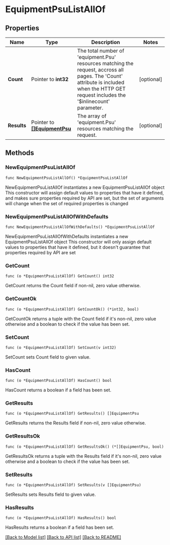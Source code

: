 # EquipmentPsuListAllOf

## Properties

Name | Type | Description | Notes
------------ | ------------- | ------------- | -------------
**Count** | Pointer to **int32** | The total number of &#39;equipment.Psu&#39; resources matching the request, accross all pages. The &#39;Count&#39; attribute is included when the HTTP GET request includes the &#39;$inlinecount&#39; parameter. | [optional] 
**Results** | Pointer to [**[]EquipmentPsu**](equipment.Psu.md) | The array of &#39;equipment.Psu&#39; resources matching the request. | [optional] 

## Methods

### NewEquipmentPsuListAllOf

`func NewEquipmentPsuListAllOf() *EquipmentPsuListAllOf`

NewEquipmentPsuListAllOf instantiates a new EquipmentPsuListAllOf object
This constructor will assign default values to properties that have it defined,
and makes sure properties required by API are set, but the set of arguments
will change when the set of required properties is changed

### NewEquipmentPsuListAllOfWithDefaults

`func NewEquipmentPsuListAllOfWithDefaults() *EquipmentPsuListAllOf`

NewEquipmentPsuListAllOfWithDefaults instantiates a new EquipmentPsuListAllOf object
This constructor will only assign default values to properties that have it defined,
but it doesn't guarantee that properties required by API are set

### GetCount

`func (o *EquipmentPsuListAllOf) GetCount() int32`

GetCount returns the Count field if non-nil, zero value otherwise.

### GetCountOk

`func (o *EquipmentPsuListAllOf) GetCountOk() (*int32, bool)`

GetCountOk returns a tuple with the Count field if it's non-nil, zero value otherwise
and a boolean to check if the value has been set.

### SetCount

`func (o *EquipmentPsuListAllOf) SetCount(v int32)`

SetCount sets Count field to given value.

### HasCount

`func (o *EquipmentPsuListAllOf) HasCount() bool`

HasCount returns a boolean if a field has been set.

### GetResults

`func (o *EquipmentPsuListAllOf) GetResults() []EquipmentPsu`

GetResults returns the Results field if non-nil, zero value otherwise.

### GetResultsOk

`func (o *EquipmentPsuListAllOf) GetResultsOk() (*[]EquipmentPsu, bool)`

GetResultsOk returns a tuple with the Results field if it's non-nil, zero value otherwise
and a boolean to check if the value has been set.

### SetResults

`func (o *EquipmentPsuListAllOf) SetResults(v []EquipmentPsu)`

SetResults sets Results field to given value.

### HasResults

`func (o *EquipmentPsuListAllOf) HasResults() bool`

HasResults returns a boolean if a field has been set.


[[Back to Model list]](../README.md#documentation-for-models) [[Back to API list]](../README.md#documentation-for-api-endpoints) [[Back to README]](../README.md)


